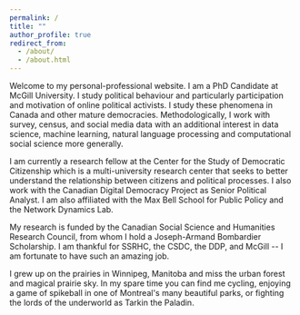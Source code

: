 ```yaml
---
permalink: /
title: ""
author_profile: true
redirect_from: 
  - /about/
  - /about.html
---
```


Welcome to my personal-professional website. I am a PhD Candidate at McGill University. I study political behaviour and particularly participation and motivation of online political activists. I study these phenomena in Canada and other mature democracies. Methodologically, I work with survey, census, and social media data with an additional interest in data science, machine learning, natural language processing and computational social science more generally. 

I am currently a research fellow at the Center for the Study of Democratic Citizenship which is a multi-university research center that seeks to better understand the relationship between citizens and political processes. I also work with the Canadian Digital Democracy Project as Senior Political Analyst. I am also affiliated with the Max Bell School for Public Policy and the Network Dynamics Lab.

My research is funded by the Canadian Social Science and Humanities Research Council, from whom I hold a Joseph-Armand Bombardier Scholarship. I am thankful for SSRHC, the CSDC, the DDP, and McGill -- I am fortunate to have such an amazing job.

I grew up on the prairies in Winnipeg, Manitoba and miss the urban forest and magical prairie sky. In my spare time you can find me cycling, enjoying a game of spikeball in one of Montreal's many beautiful parks, or fighting the lords of the underworld as Tarkin the Paladin.